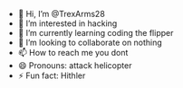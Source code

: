 - 👋 Hi, I’m @TrexArms28
- 👀 I’m interested in hacking
- 🌱 I’m currently learning coding the flipper
- 💞️ I’m looking to collaborate on nothing
- 📫 How to reach me you dont
- 😄 Pronouns: attack helicopter
- ⚡ Fun fact: Hithler 

<!---
TrexArms28/TrexArms28 is a ✨ special ✨ repository because its `README.md` (this file) appears on your GitHub profile.
You can click the Preview link to take a look at your changes.
--->
